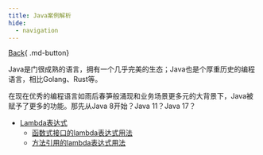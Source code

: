 ```yaml
---
title: Java案例解析
hide:
  - navigation
---
```


[Back](/blog/#2022年文章导航){ .md-button}

Java是门很成熟的语言，拥有一个几乎完美的生态；Java也是个厚重历史的编程语言，相比Golang、Rust等。

在现在优秀的编程语言如雨后春笋般涌现和业务场景更多元的大背景下，Java被赋予了更多的功能。那先从Java 8开始？Java 11？Java 17？

- [Lambda表达式](/Java_Guide/lambda/#三lambda表达式格式)
    - [函数式接口的lambda表达式用法](lambda.md)
    - [方法引用的lambda表达式用法](lambda2.md)